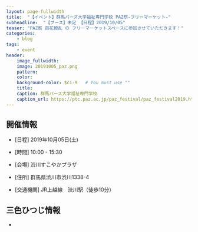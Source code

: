 ```yaml
---
layout: page-fullwidth
title:  "【イベント】群馬パーズ大学福祉専門学校 PAZ祭-フリーマーケット-"
subheadline:  "【ブース】未定 【日程】2019/10/05"
teaser: "PAZ祭 百花繚乱 の フリーマーケットスペースに参加させていただきます！"
categories:
    - blog
tags:
    - event
header:
    image_fullwidth:
    image: 20191005_paz.png
    pattern:
    color:
    background-color: $ci-9   # You must use ""
    title:
    caption: 群馬パース大学福祉専門学校
    caption_url: https://ptc.paz.ac.jp/paz_festival/paz_festival2019.html
---
```


## 開催情報


* [日程] 2019年10月05日(土)

* [時間] 10:00 - 15:30 

* [会場] 渋川すこやかプラザ

* [住所] 群馬県渋川市渋川1338-4

* [交通機関] JR上越線　渋川駅（徒歩10分）


## 三色ひつじ情報

* 